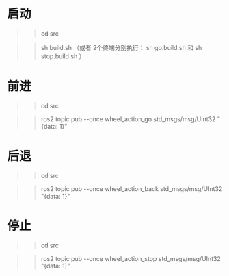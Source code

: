 
启动
==================
>> cd src

>>sh build.sh （或者 2个终端分别执行： sh go.build.sh 和 sh  stop.build.sh ）


前进 
==================
>> cd src

>>ros2 topic pub --once wheel_action_go std_msgs/msg/UInt32  "{data: 1}"

后退
==================
>> cd src

>>ros2 topic pub --once wheel_action_back std_msgs/msg/UInt32  "{data: 1}"


停止
==================
>> cd src

>>ros2 topic pub --once wheel_action_stop std_msgs/msg/UInt32  "{data: 1}"






